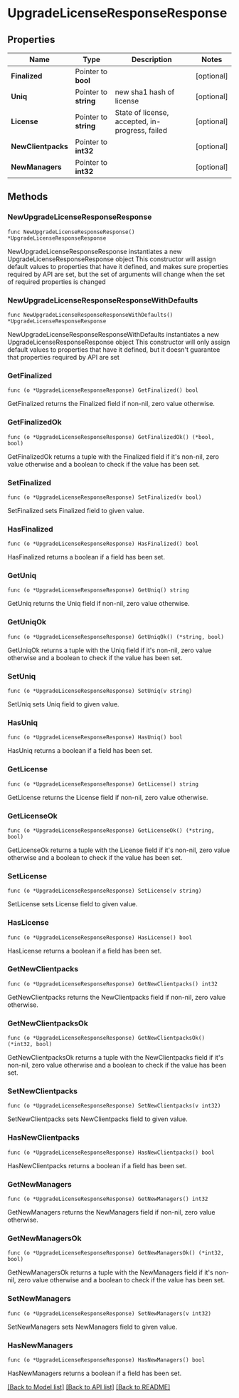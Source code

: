 # UpgradeLicenseResponseResponse

## Properties

Name | Type | Description | Notes
------------ | ------------- | ------------- | -------------
**Finalized** | Pointer to **bool** |  | [optional] 
**Uniq** | Pointer to **string** | new sha1 hash of license | [optional] 
**License** | Pointer to **string** | State of license, accepted, in-progress, failed | [optional] 
**NewClientpacks** | Pointer to **int32** |  | [optional] 
**NewManagers** | Pointer to **int32** |  | [optional] 

## Methods

### NewUpgradeLicenseResponseResponse

`func NewUpgradeLicenseResponseResponse() *UpgradeLicenseResponseResponse`

NewUpgradeLicenseResponseResponse instantiates a new UpgradeLicenseResponseResponse object
This constructor will assign default values to properties that have it defined,
and makes sure properties required by API are set, but the set of arguments
will change when the set of required properties is changed

### NewUpgradeLicenseResponseResponseWithDefaults

`func NewUpgradeLicenseResponseResponseWithDefaults() *UpgradeLicenseResponseResponse`

NewUpgradeLicenseResponseResponseWithDefaults instantiates a new UpgradeLicenseResponseResponse object
This constructor will only assign default values to properties that have it defined,
but it doesn't guarantee that properties required by API are set

### GetFinalized

`func (o *UpgradeLicenseResponseResponse) GetFinalized() bool`

GetFinalized returns the Finalized field if non-nil, zero value otherwise.

### GetFinalizedOk

`func (o *UpgradeLicenseResponseResponse) GetFinalizedOk() (*bool, bool)`

GetFinalizedOk returns a tuple with the Finalized field if it's non-nil, zero value otherwise
and a boolean to check if the value has been set.

### SetFinalized

`func (o *UpgradeLicenseResponseResponse) SetFinalized(v bool)`

SetFinalized sets Finalized field to given value.

### HasFinalized

`func (o *UpgradeLicenseResponseResponse) HasFinalized() bool`

HasFinalized returns a boolean if a field has been set.

### GetUniq

`func (o *UpgradeLicenseResponseResponse) GetUniq() string`

GetUniq returns the Uniq field if non-nil, zero value otherwise.

### GetUniqOk

`func (o *UpgradeLicenseResponseResponse) GetUniqOk() (*string, bool)`

GetUniqOk returns a tuple with the Uniq field if it's non-nil, zero value otherwise
and a boolean to check if the value has been set.

### SetUniq

`func (o *UpgradeLicenseResponseResponse) SetUniq(v string)`

SetUniq sets Uniq field to given value.

### HasUniq

`func (o *UpgradeLicenseResponseResponse) HasUniq() bool`

HasUniq returns a boolean if a field has been set.

### GetLicense

`func (o *UpgradeLicenseResponseResponse) GetLicense() string`

GetLicense returns the License field if non-nil, zero value otherwise.

### GetLicenseOk

`func (o *UpgradeLicenseResponseResponse) GetLicenseOk() (*string, bool)`

GetLicenseOk returns a tuple with the License field if it's non-nil, zero value otherwise
and a boolean to check if the value has been set.

### SetLicense

`func (o *UpgradeLicenseResponseResponse) SetLicense(v string)`

SetLicense sets License field to given value.

### HasLicense

`func (o *UpgradeLicenseResponseResponse) HasLicense() bool`

HasLicense returns a boolean if a field has been set.

### GetNewClientpacks

`func (o *UpgradeLicenseResponseResponse) GetNewClientpacks() int32`

GetNewClientpacks returns the NewClientpacks field if non-nil, zero value otherwise.

### GetNewClientpacksOk

`func (o *UpgradeLicenseResponseResponse) GetNewClientpacksOk() (*int32, bool)`

GetNewClientpacksOk returns a tuple with the NewClientpacks field if it's non-nil, zero value otherwise
and a boolean to check if the value has been set.

### SetNewClientpacks

`func (o *UpgradeLicenseResponseResponse) SetNewClientpacks(v int32)`

SetNewClientpacks sets NewClientpacks field to given value.

### HasNewClientpacks

`func (o *UpgradeLicenseResponseResponse) HasNewClientpacks() bool`

HasNewClientpacks returns a boolean if a field has been set.

### GetNewManagers

`func (o *UpgradeLicenseResponseResponse) GetNewManagers() int32`

GetNewManagers returns the NewManagers field if non-nil, zero value otherwise.

### GetNewManagersOk

`func (o *UpgradeLicenseResponseResponse) GetNewManagersOk() (*int32, bool)`

GetNewManagersOk returns a tuple with the NewManagers field if it's non-nil, zero value otherwise
and a boolean to check if the value has been set.

### SetNewManagers

`func (o *UpgradeLicenseResponseResponse) SetNewManagers(v int32)`

SetNewManagers sets NewManagers field to given value.

### HasNewManagers

`func (o *UpgradeLicenseResponseResponse) HasNewManagers() bool`

HasNewManagers returns a boolean if a field has been set.


[[Back to Model list]](../README.md#documentation-for-models) [[Back to API list]](../README.md#documentation-for-api-endpoints) [[Back to README]](../README.md)



